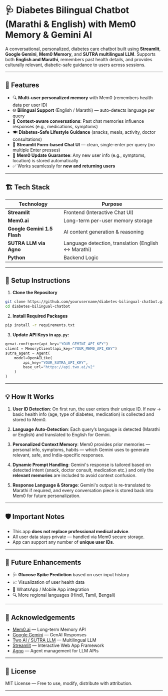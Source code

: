 # 🩺 Diabetes Bilingual Chatbot (Marathi & English) with Mem0 Memory & Gemini AI

A conversational, personalized, diabetes care chatbot built using **Streamlit**, **Google Gemini**, **Mem0 Memory**, and **SUTRA multilingual LLM**.
Supports both **English and Marathi**, remembers past health details, and provides culturally relevant, diabetic-safe guidance to users across sessions.

---

## 🚀 Features

* 🔍 **Multi-user personalized memory** with Mem0 (remembers health data per user ID)
* 🌐 **Bilingual Support** (English / Marathi) — auto-detects language per query
* 🧠 **Context-aware conversations**: Past chat memories influence responses (e.g., medications, symptoms)
* 🍽️ **Diabetes-Safe Lifestyle Guidance** (snacks, meals, activity, doctor consultations)
* 🔄 **Streamlit Form-based Chat UI** — clean, single-enter per query (no multiple Enter presses)
* 💾 **Mem0 Update Guarantee**: Any new user info (e.g., symptoms, location) is stored automatically
* ✅ Works seamlessly for **new and returning users**

---

## 🏗️ Tech Stack

| Technology                  | Purpose                                              |
| --------------------------- | ---------------------------------------------------- |
| **Streamlit**               | Frontend (Interactive Chat UI)                       |
| **Mem0.ai**                 | Long-term per-user memory storage                    |
| **Google Gemini 1.5 Flash** | AI content generation & reasoning                    |
| **SUTRA LLM via Agno**      | Language detection, translation (English ↔️ Marathi) |
| **Python**                  | Backend Logic                                        |

---

## 🔧 Setup Instructions

1. **Clone the Repository**

```bash
git clone https://github.com/yourusername/diabetes-bilingual-chatbot.git
cd diabetes-bilingual-chatbot
```

2. **Install Required Packages**

```bash
pip install -r requirements.txt
```

3. **Update API Keys in `app.py`:**

```python
genai.configure(api_key="YOUR_GEMINI_API_KEY")
client = MemoryClient(api_key="YOUR_MEM0_API_KEY")
sutra_agent = Agent(
    model=OpenAILike(
        api_key="YOUR_SUTRA_API_KEY",
        base_url="https://api.two.ai/v2"
    )
)
```

---

## 💡 How It Works

1. **User ID Detection**:
   On first run, the user enters their unique ID.
   If new → basic health info (age, type of diabetes, medication) is collected and stored to Mem0.

2. **Language Auto-Detection**:
   Each query’s language is detected (Marathi or English) and translated to English for Gemini.

3. **Personalized Context Memory**:
   Mem0 provides prior memories — personal info, symptoms, habits — which Gemini uses to generate relevant, safe, and India-specific responses.

4. **Dynamic Prompt Handling**:
   Gemini's response is tailored based on detected intent (snack, doctor consult, medication etc.) and only the **relevant memories** are included to avoid context confusion.

5. **Response Language & Storage**:
   Gemini's output is re-translated to Marathi if required, and every conversation piece is stored back into Mem0 for future personalization.

---

## 🛡️ Important Notes

* This app **does not replace professional medical advice**.
* All user data stays private — handled via Mem0 secure storage.
* App can support any number of **unique user IDs**.

---

## 🚧 Future Enhancements

* 🩺 **Glucose Spike Prediction** based on user input history
* 📈 Visualization of user health data
* 📲 WhatsApp / Mobile App integration
* 🔍 More regional languages (Hindi, Tamil, Bengali)

---

## 🙏 Acknowledgements

* [Mem0.ai](https://mem0.ai) — Long-term Memory API
* [Google Gemini](https://ai.google.dev) — GenAI Responses
* [Two AI / SUTRA LLM](https://two.ai) — Multilingual LLM
* [Streamlit](https://streamlit.io) — Interactive Web App Framework
* [Agno](https://pypi.org/project/agno/) — Agent management for LLM APIs

---

## 📜 License

MIT License — Free to use, modify, distribute with attribution.

---

